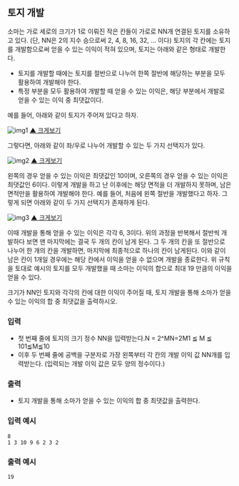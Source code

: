 ## 토지 개발

소마는 가로 세로의 크기가 1로 이뤄진 작은 칸들이 가로로 NN개 연결된 토지를 소유하고 있다. (단, NN은 2의 지수 승으로써 2, 4, 8, 16, 32, … 이다) 토지의 각 칸에는 토지를 개발함으로써 얻을 수 있는 이익이 적혀 있으며, 토지는 아래와 같은 형태로 개발한다.

- 토지를 개발할 때에는 토지를 절반으로 나누어 한쪽 절반에 해당하는 부분을 모두 활용하여 개발해야 한다.
- 특정 부분을 모두 활용하여 개발할 때 얻을 수 있는 이익은, 해당 부분에서 개발로 얻을 수 있는 이익 중 최댓값이다.

예를 들어, 아래와 같이 토지가 주어져 있다고 하자.

![img1](https://elice-api-cdn.azureedge.net/api/archive/unzip_66cf6957ece94a1596ddf9c0efaba43e/fac30f11515aa796ce39d4cb5c9fabbe8ec76426c3f606698988b9eab7bd902e/img1.png?se=2021-03-02T00%3A15%3A00Z&sp=r&sv=2018-11-09&sr=b&sig=eeRU0zu/W1ZMJvgg3ws6eNETDm6g1vCLrLGux6shuTw%3D)
[▲ 크게보기](https://elice-api-cdn.azureedge.net/api/archive/unzip_66cf6957ece94a1596ddf9c0efaba43e/fac30f11515aa796ce39d4cb5c9fabbe8ec76426c3f606698988b9eab7bd902e/img1.png?se=2021-03-02T00%3A15%3A00Z&sp=r&sv=2018-11-09&sr=b&sig=eeRU0zu/W1ZMJvgg3ws6eNETDm6g1vCLrLGux6shuTw%3D)

그렇다면, 아래와 같이 좌/우로 나누어 개발할 수 있는 두 가지 선택지가 있다.

![img2](https://elice-api-cdn.azureedge.net/api/archive/unzip_66cf6957ece94a1596ddf9c0efaba43e/d0d67bf0df77691dd811727df09b57c793f4af03df82fdc93498d75567c82711/img2.png?se=2021-03-02T00%3A15%3A00Z&sp=r&sv=2018-11-09&sr=b&sig=OT/9UGU8EQwhdstLwm2gfyL6Au6ah2ZyQwu4%2BbCCWtQ%3D)
[▲ 크게보기](https://elice-api-cdn.azureedge.net/api/archive/unzip_66cf6957ece94a1596ddf9c0efaba43e/d0d67bf0df77691dd811727df09b57c793f4af03df82fdc93498d75567c82711/img2.png?se=2021-03-02T00%3A15%3A00Z&sp=r&sv=2018-11-09&sr=b&sig=OT/9UGU8EQwhdstLwm2gfyL6Au6ah2ZyQwu4%2BbCCWtQ%3D)

왼쪽의 경우 얻을 수 있는 이익은 최댓값인 10이며, 오른쪽의 경우 얻을 수 있는 이익은 최댓값인 6이다. 이렇게 개발을 하고 난 이후에는 해당 면적을 더 개발하지 못하며, 남은 면적만을 활용하여 개발해야 한다. 예를 들어, 처음에 왼쪽 절반을 개발했다고 하자. 그렇게 되면 아래와 같이 두 가지 선택지가 존재하게 된다.

![img3](https://elice-api-cdn.azureedge.net/api/archive/unzip_66cf6957ece94a1596ddf9c0efaba43e/76710ff841a95ec262f3c3fd75297b712f3f89b5158cd2df24d412fac71e7c2b/img3.png?se=2021-03-02T00%3A15%3A00Z&sp=r&sv=2018-11-09&sr=b&sig=vXSybG0jMOMnipRKuxl0qupRqsmetqINnShUt2USk2E%3D)
[▲ 크게보기](https://elice-api-cdn.azureedge.net/api/archive/unzip_66cf6957ece94a1596ddf9c0efaba43e/76710ff841a95ec262f3c3fd75297b712f3f89b5158cd2df24d412fac71e7c2b/img3.png?se=2021-03-02T00%3A15%3A00Z&sp=r&sv=2018-11-09&sr=b&sig=vXSybG0jMOMnipRKuxl0qupRqsmetqINnShUt2USk2E%3D)

이때 개발을 통해 얻을 수 있는 이익은 각각 6, 3이다. 위의 과정을 반복해서 절반씩 개발하다 보면 맨 마지막에는 결국 두 개의 칸이 남게 된다. 그 두 개의 칸을 또 절반으로 나누어 한 개의 칸을 개발하면, 마지막에 최종적으로 하나의 칸이 남게된다. 이와 같이 남은 칸이 1개일 경우에는 해당 칸에서 이익을 얻을 수 없으며 개발을 종료한다. 위 규칙을 토대로 예시의 토지를 모두 개발했을 때 소마는 이익의 합으로 최대 19 만큼의 이익을 얻을 수 있다.

크기가 NN인 토지와 각각의 칸에 대한 이익이 주어질 때, 토지 개발을 통해 소마가 얻을 수 있는 이익의 합 중 최댓값을 출력하시오.





### **입력**

- 첫 번째 줄에 토지의 크기 정수 NN을 입력받는다.N = 2^MN=2M1 ≦ M ≦ 101≦M≦10
- 이후 두 번째 줄에 공백을 구분자로 가장 왼쪽부터 각 칸의 개발 이익 값 NN개를 입력받는다. (입력되는 개발 이익 값은 모두 양의 정수이다.)

### **출력**

- 토지 개발을 통해 소마가 얻을 수 있는 이익의 합 중 최댓값을 출력한다.

### **입력 예시**

```
8
1 3 10 9 6 2 3 2
```

### **출력 예시**

```
19
```